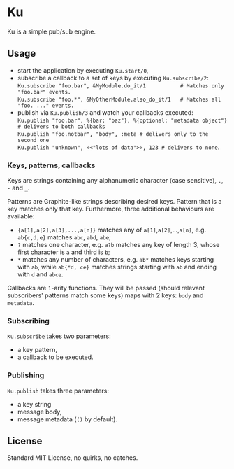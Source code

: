 # Ku

Ku is a simple pub/sub engine.

## Usage

- start the application by executing `Ku.start/0`,
- subscribe a callback to a set of keys by executing `Ku.subscribe/2`:<br/>
 `Ku.subscribe "foo.bar", &MyModule.do_it/1           # Matches only "foo.bar" events.`<br/>
 `Ku.subscribe "foo.*", &MyOtherModule.also_do_it/1   # Matches all "foo. ..." events.`
- publish via `Ku.publish/3` and watch your callbacks executed:<br/>
 `Ku.publish "foo.bar", %{bar: "baz"}, %{optional: "metadata object"} # delivers to both callbacks`<br/>
 `Ku.publish "foo.notbar", "body", :meta # delivers only to the second one`<br/>
 `Ku.publish "unknown", <<"lots of data">>, 123 # delivers to none`.

### Keys, patterns, callbacks

Keys are strings containing any alphanumeric character (case sensitive), `.`, `-` and `_`.

Patterns are Graphite-like strings describing desired keys.
Pattern that is a key matches only that key.
Furthermore, three additional behaviours are available:
- `{a[1],a[2],a[3],...,a[n]}` matches any of `a[1]`,`a[2]`,...,`a[n]`, e.g. `ab{c,d,e}` matches `abc`, `abd`, `abe`;
- `?` matches one character, e.g. `a?b` matches any key of length 3, whose first character is `a` and third is `b`;
- `*` matches any number of characters, e.g. `ab*` matches keys starting with `ab`, while `ab{*d, ce}` matches strings starting with `ab` and ending with `d` and `abce`.

Callbacks are `1`-arity functions. They will be passed (should relevant subscribers' patterns match some keys) maps with 2 keys: `body` and `metadata`.

### Subscribing

`Ku.subscribe` takes two parameters:
- a key pattern,
- a callback to be executed.

### Publishing
`Ku.publish` takes three parameters:
- a key string
- message body,
- message metadata (`()` by default).

## License

Standard MIT License, no quirks, no catches.
